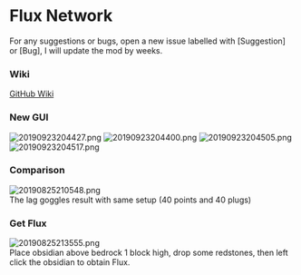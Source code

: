 # Flux Network
For any suggestions or bugs, open a new issue labelled with [Suggestion] or [Bug], I will update the mod by weeks.
### Wiki
[GitHub Wiki](https://github.com/SonarSonic/Flux-Networks/wiki)
### New GUI
![20190923204427.png](https://i.loli.net/2019/09/23/1ZVtXlg3MvBIGQH.png)
![20190923204400.png](https://i.loli.net/2019/09/23/reLOqVAwiDTaQvx.png)
![20190923204505.png](https://i.loli.net/2019/09/23/6FdKngioTEyaB5N.png)
![20190923204517.png](https://i.loli.net/2019/09/23/QlBPcfvV15pjzs4.png)
### Comparison
![20190825210548.png](https://i.loli.net/2019/08/25/3KGnWsAXlUmdE1Y.png)  
The lag goggles result with same setup (40 points and 40 plugs)
### Get Flux
![20190825213555.png](https://i.loli.net/2019/08/25/xhVraPnkAJoQ7fu.png)  
Place obsidian above bedrock 1 block high, drop some redstones, then left click the obsidian to obtain Flux.
